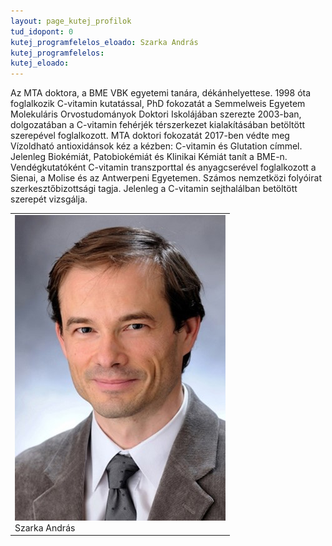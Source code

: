 ```yaml
---
layout: page_kutej_profilok
tud_idopont: 0
kutej_programfelelos_eloado: Szarka András
kutej_programfelelos: 
kutej_eloado:
---
```


Az MTA doktora, a BME VBK egyetemi tanára, dékánhelyettese. 1998 óta foglalkozik C-vitamin kutatással, PhD fokozatát a Semmelweis Egyetem Molekuláris Orvostudományok Doktori Iskolájában szerezte 2003-ban, dolgozatában a C-vitamin fehérjék térszerkezet kialakításában betöltött szerepével foglalkozott. MTA doktori fokozatát 2017-ben védte meg Vízoldható antioxidánsok kéz a kézben: C-vitamin és Glutation címmel. Jelenleg Biokémiát, Patobiokémiát és Klinikai Kémiát tanít a BME-n. Vendégkutatóként C-vitamin transzporttal és anyagcserével foglalkozott a Sienai, a Molise és az Antwerpeni Egyetemen. Számos nemzetközi folyóirat szerkesztőbizottsági tagja. Jelenleg a C-vitamin sejthalálban betöltött szerepét vizsgálja.

 <table class="picture">
<tr>
<td>

<div class="gallery">
    <img src="images/szarka_andras.jpg" max-width="250" max-height="200">
  <div class="desc">Szarka András</div>
</div>

</td>
</tr>
</table>
